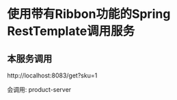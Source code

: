 # 使用带有Ribbon功能的Spring RestTemplate调用服务


## 本服务调用

http://localhost:8083/get?sku=1

会调用:
product-server
